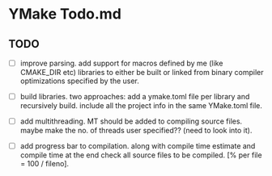 # YMake Todo.md

## TODO

- [ ] improve parsing.
    add support for macros defined by me (like CMAKE_DIR etc)
    libraries to either be built or linked from binary
    compiler optimizations specified by the user.

- [ ] build libraries.
    two approaches:
        add a ymake.toml file per library and recursively build.
        include all the project info in the same YMake.toml file.

- [ ] add multithreading.
    MT should be added to compiling source files.
    maybe make the no. of threads user specified?? (need to look into it).

- [ ] add progress bar to compilation.
    along with compile time estimate and compile time at the end
    check all source files to be compiled. [% per file = 100 / fileno].
